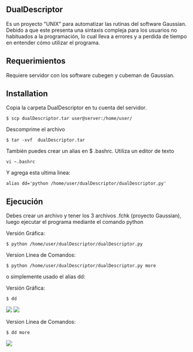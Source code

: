 ## DualDescriptor

Es un proyecto "UNIX" para automatizar las rutinas del software Gaussian. Debido a que este presenta una sintaxis compleja para los usuarios no habituados a la programación, lo cual lleva a errores y a perdida de tiempo en entender cómo utilizar el programa.

## Requerimientos

Requiere servidor con los software cubegen y cubeman de Gaussian.

## Installation

Copia la carpeta DualDescriptor en tu cuenta del servidor. 
```
$ scp dualDescriptor.tar user@server:/home/user/
```
Descomprime el archivo
```
$ tar -xvf  dualDescriptor.tar
```
También puedes crear un alias en $ .bashrc. Utiliza un editor de texto 
```
vi ~.bashrc
```
Y agrega esta ultima linea: 
```
alias dd='python /home/user/dualDescriptor/dualDescriptor.py'
```

## Ejecución
Debes crear un archivo y tener los 3 archivos .fchk (proyecto Gaussian), luego ejecutar el programa mediante el comando python

Versión Gráfica:
```
$ python /home/user/dualDescriptor/dualDescriptor.py
```
Version Linea de Comandos:
```
$ python /home/user/dualDescriptor/dualDescriptor.py more
```
o simplemente usado el alias dd:

Versión Gráfica:
```
$ dd
```
![](https://webdesign.s3-us-west-2.amazonaws.com/dualdescriptor/dd_img1.png)
![](https://webdesign.s3-us-west-2.amazonaws.com/dualdescriptor/dd_img2.png)


Version Linea de Comandos:
```
$ dd more
```
![](https://webdesign.s3-us-west-2.amazonaws.com/dualdescriptor/dd_img3.png)
